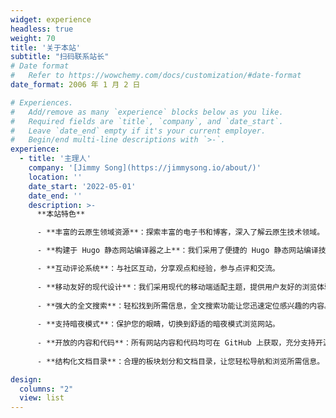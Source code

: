 ```yaml
---
widget: experience
headless: true
weight: 70
title: '关于本站'
subtitle: "扫码联系站长"
# Date format
#   Refer to https://wowchemy.com/docs/customization/#date-format
date_format: 2006 年 1 月 2 日

# Experiences.
#   Add/remove as many `experience` blocks below as you like.
#   Required fields are `title`, `company`, and `date_start`.
#   Leave `date_end` empty if it's your current employer.
#   Begin/end multi-line descriptions with `>-`.
experience:
  - title: '主理人'
    company: '[Jimmy Song](https://jimmysong.io/about/)'
    location: ''
    date_start: '2022-05-01'
    date_end: ''
    description: >-
      **本站特色**

      - **丰富的云原生领域资源**：探索丰富的电子书和博客，深入了解云原生技术领域。

      - **构建于 Hugo 静态网站编译器之上**：我们采用了便捷的 Hugo 静态网站编译技术，确保网站内容更新快速、高效。

      - **互动评论系统**：与社区互动，分享观点和经验，参与点评和交流。
      
      - **移动友好的现代设计**：我们采用现代的移动端适配主题，提供用户友好的浏览体验。
     
      - **强大的全文搜索**：轻松找到所需信息，全文搜索功能让您迅速定位感兴趣的内容。
    
      - **支持暗夜模式**：保护您的眼睛，切换到舒适的暗夜模式浏览网站。
    
      - **开放的内容和代码**：所有网站内容和代码均可在 GitHub 上获取，充分支持开源精神。
     
      - **结构化文档目录**：合理的板块划分和文档目录，让您轻松导航和浏览所需信息。

design:
  columns: "2"
  view: list
---
```

